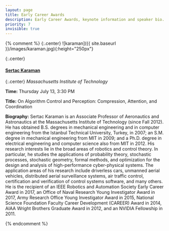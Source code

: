 ```yaml
---
layout: page
title: Early Career Awards
description: Early Career Awards, keynote information and speaker bio.
priority: 7
invisible: true
---
```


{% comment %}
{:.center}
![karaman]({{ site.baseurl }}/images/karaman.jpg){:height="250px"}

{:.center}
#### **[Sertac Karaman](http://karaman.mit.edu/)**

{:.center}
*Massachusetts Institute of Technology*

**Time:** Thursday July 13, 3:30 PM

**Title:** On Algorithm Control and Perception: Compression, Attention, and Coordination

<!---
**Location:** TBD

**Abstract:** TBD
-->

**Biography:** Sertac Karaman is an Associate Professor of Aeronautics and
Astronautics at the Massachusetts Institute of Technology (since Fall 2012). He
has obtained B.S. degrees in mechanical engineering and in computer engineering
from the Istanbul Technical University, Turkey, in 2007; an S.M. degree in
mechanical engineering from MIT in 2009; and a Ph.D. degree in electrical
engineering and computer science also from MIT in 2012. His research interests
lie in the broad areas of robotics and control theory. In particular, he studies
the applications of probability theory, stochastic processes, stochastic
geometry, formal methods, and optimization for the design and analysis of
high-performance cyber-physical systems. The application areas of his research
include driverless cars, unmanned aerial vehicles, distributed aerial
surveillance systems, air traffic control, certification and verification of
control systems software, and many others. He is the recipient of an IEEE
Robotics and Automation Society Early Career Award in 2017, an Office of Naval
Research Young Investigator Award in 2017, Army Research Office Young
Investigator Award in 2015, National Science Foundation Faculty Career
Development (CAREER) Award in 2014, AIAA Wright Brothers Graduate Award in 2012,
and an NVIDIA Fellowship in 2011.

{% endcomment %}
